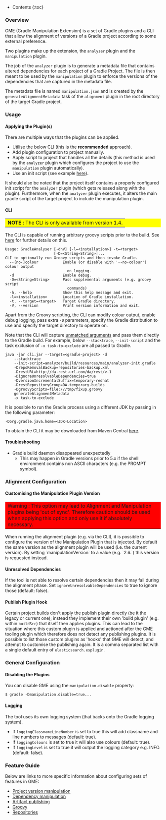 ---
---

* Contents
{:toc}

### Overview

GME (Gradle Manipulation Extension) is a set of Gradle plugins and a CLI that allow the alignment of versions of a Gradle project according to some external preference.

Two plugins make up the extension, the `analyzer` plugin and the `manipulation` plugin.

The job of the `analyzer` plugin is to generate a metadata file that contains altered dependencies for each project of a Gradle Project.
The file is then meant to be used by the `manipulation` plugin to enforce the versions of the dependencies that are captured in the metadata file.

The metadata file is named `manipulation.json` and is created by the `generateAlignmentMetadata` task of the `alignment` plugin in the root directory of the target Gradle project.

### Usage

#### Applying the Plugin(s)

There are multiple ways that the plugins can be applied.

* Utilise the below CLI (this is the **recommended** approach).
* Add plugin configuration to project manually.
* Apply script to project that handles all the details (this method is used by the `analyzer` plugin which configures the project to use the `manipulation` plugin automatically).
* Use an init script (see example [here](https://github.com/project-ncl/gradle-manipulator#testing-on-a-real-project)).

It should also be noted that the project itself contains a properly configured init script for the `analyzer` plugin (which gets released along with the plugin).
Furthermore, when the `analyzer` plugin executes, it alters the main gradle script of the target project to include the manipulation plugin.

#### CLI

<table bgcolor="#ffff00">
<tr>
<td>
    <b>NOTE</b> : The CLI is only available from version 1.4.
</td>
</tr>
</table>

The CLI is capable of running arbitrary groovy scripts prior to the build. See [here](https://project-ncl.github.io/gradle-manipulator/guide/groovy.html) for further details on this.

```
Usage: GradleAnalyser [-dhV] [-l=<installation>] -t=<target>
                      [-D=<String=String>]...
CLI to optionally run Groovy scripts and then invoke Gradle.
  --[no-]colour           Enable (or disable with '--no-colour') colour output
                            on logging.
  -d                      Enable debug.
  -D=<String=String>      Pass supplemental arguments (e.g. groovy script
                            commands)
  -h, --help              Show this help message and exit.
  -l=<installation>       Location of Gradle installation.
  -t, --target=<target>   Target Gradle directory.
  -V, --version           Print version information and exit.
```

Apart from the Groovy scripting, the CLI can modify colour output, enable debug logging, pass extra `-D` parameters, specify the Gradle distribution to use and specify the target directory to operate on.

Note that the CLI will capture [unmatched arguments](https://picocli.info/#unmatched-annotation) and pass them directly to the Gradle build. For example, below `--stacktrace`, `--init-script` and the task exclusion of `-x task-to-exclude` are all passed to Gradle.

```
java -jar cli.jar --target=<gradle-project> -d
    --stacktrace
    --init-script=analyzer/build/resources/main/analyzer-init.gradle
    -DrepoRemovalBackup=repositories-backup.xml
    -DrestURL=http://da.rest.url.com/da/rest/v-1
    -DignoreUnresolvableDependencies=true
    -DversionIncrementalSuffix=temporary-redhat
    -DrestRepositoryGroup=DA-temporary-builds
    -DgroovyScripts=file:///tmp/fixup.groovy
    generateAlignmentMetadata
    -x task-to-exclude
```

It is possible to run the Gradle process using a different JDK by passing in the following parameter:

    -Dorg.gradle.java.home=<JDK-Location>


To obtain the CLI it may be downloaded from Maven Central [here](https://repo1.maven.org/maven2/org/jboss/gm/cli).

#### Troubleshooting

* Gradle build daemon disappeared unexpectedly
   * This may happen in Gradle versions prior to 5.x if the shell environment contains non ASCII characters (e.g. the PROMPT symbol).

### Alignment Configuration

#### Customising the Manipulation Plugin Version

<table bgcolor="red">
<tr>
<td>
    Warning : This option may lead to Alignment and Manipulation plugins being 'out of sync'. Therefore caution should be used when applying this option and only use it if absolutely necessary.
</td>
</tr>
</table>
When running the alignment plugin (e.g. via the CLI), it is possible to configure the version of the Manipulation Plugin that is injected. By default the same version as the alignment plugin will be used (i.e. the current version). By setting `manipulationVersion` to a value (e.g. `2.6.`) this version is requested instead.

#### Unresolved Dependencies

If the tool is not able to resolve certain dependencies then it may fail during the alignment phase. Set `ignoreUnresolvableDependencies` to true to ignore those (default: false).

#### Publish Plugin Hook

Certain project builds don't apply the publish plugin directly (be it the legacy or current one); instead they implement their own 'build plugin' (e.g. within `buildSrc`) that itself then applies plugins. This can lead to the situation where this custom plugin is applied and actioned after the GME tooling plugin which therefore does not detect any publishing plugins. It is possible to list those custom plugins as 'hooks' that GME will detect, and attempt to customise the publishing again. It is a comma separated list with a single default entry of `elasticsearch.esplugin`.

### General Configuration

#### Disabling the Plugins

You can disable GME using the `manipulation.disable` property:

	$ gradle -Dmanipulation.disable=true...

#### Logging

The tool uses its own logging system (that backs onto the Gradle logging system).

* If `loggingClassnameLineNumber` is set to true this will add classname and line numbers to messages (default: true).
* If `loggingColours` is set to true it will also use colours (default: true).
* If `loggingLevel` is set to true it will output the logging category e.g. INFO. (default: false).

### Feature Guide

Below are links to more specific information about configuring sets of features in GME:

* [Project version manipulation](guide/project-version-manip.html)
* [Dependency manipulation](guide/dep-manip.html)
* [Artifact publishing](guide/artifact-publishing.html)
* [Groovy](guide/groovy.html)
* [Repositories](guide/misc.html)
